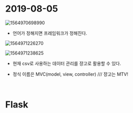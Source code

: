 # 2019-08-05

![1564970698990](C:\Users\student\AppData\Roaming\Typora\typora-user-images\1564970698990.png)

- 언어가 정해지면 프레임워크가 정해진다.





![1564971226270](C:\Users\student\AppData\Roaming\Typora\typora-user-images\1564971226270.png)

![1564971238625](C:\Users\student\AppData\Roaming\Typora\typora-user-images\1564971238625.png)

- 현재 csv로 사용하는 데이터 관리를 쟝고로 활용할 수 있다.

- 정식 이름은 MVC(model, view, controller) /// 쟝고는 MTV!

  ​	

# Flask

